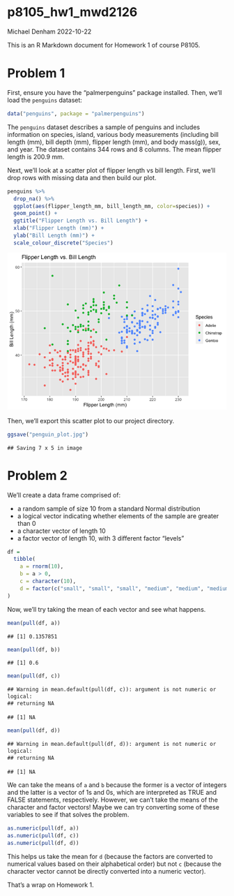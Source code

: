 p8105_hw1_mwd2126
================
Michael Denham
2022-10-22

This is an R Markdown document for Homework 1 of course P8105.

# Problem 1

First, ensure you have the “palmerpenguins” package installed. Then,
we’ll load the `penguins` dataset:

``` r
data("penguins", package = "palmerpenguins")
```

The `penguins` dataset describes a sample of penguins and includes
information on species, island, various body measurements (including
bill length (mm), bill depth (mm), flipper length (mm), and body
mass(g)), sex, and year. The dataset contains 344 rows and 8 columns.
The mean flipper length is 200.9 mm.

Next, we’ll look at a scatter plot of flipper length vs bill length.
First, we’ll drop rows with missing data and then build our plot.

``` r
penguins %>% 
  drop_na() %>% 
  ggplot(aes(flipper_length_mm, bill_length_mm, color=species)) +
  geom_point() + 
  ggtitle("Flipper Length vs. Bill Length") + 
  xlab("Flipper Length (mm)") + 
  ylab("Bill Length (mm)") +
  scale_colour_discrete("Species")
```

![](p8105_hw1_mwd2126_files/figure-gfm/build%20the%20plot-1.png)<!-- -->

Then, we’ll export this scatter plot to our project directory.

``` r
ggsave("penguin_plot.jpg")
```

    ## Saving 7 x 5 in image

# Problem 2

We’ll create a data frame comprised of:

- a random sample of size 10 from a standard Normal distribution
- a logical vector indicating whether elements of the sample are greater
  than 0
- a character vector of length 10
- a factor vector of length 10, with 3 different factor “levels”

``` r
df = 
  tibble(
    a = rnorm(10),
    b = a > 0,
    c = character(10),
    d = factor(c("small", "small", "small", "medium", "medium", "medium", "medium", "large", "large", "large"))
)
```

Now, we’ll try taking the mean of each vector and see what happens.

``` r
mean(pull(df, a))
```

    ## [1] 0.1357851

``` r
mean(pull(df, b))
```

    ## [1] 0.6

``` r
mean(pull(df, c))
```

    ## Warning in mean.default(pull(df, c)): argument is not numeric or logical:
    ## returning NA

    ## [1] NA

``` r
mean(pull(df, d))
```

    ## Warning in mean.default(pull(df, d)): argument is not numeric or logical:
    ## returning NA

    ## [1] NA

We can take the means of `a` and `b` because the former is a vector of
integers and the latter is a vector of 1s and 0s, which are interpreted
as TRUE and FALSE statements, respectively. However, we can’t take the
means of the character and factor vectors! Maybe we can try converting
some of these variables to see if that solves the problem.

``` r
as.numeric(pull(df, a))
as.numeric(pull(df, c))
as.numeric(pull(df, d))
```

This helps us take the mean for `d` (because the factors are converted
to numerical values based on their alphabetical order) but not `c`
(because the character vector cannot be directly converted into a
numeric vector).

That’s a wrap on Homework 1.
